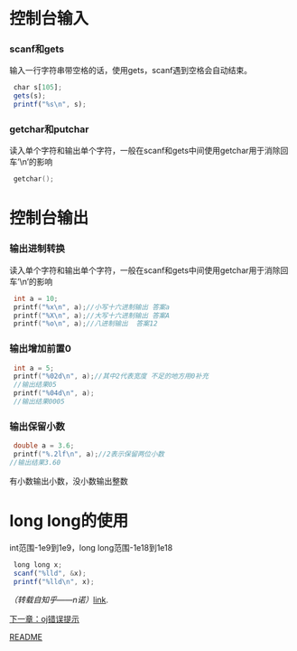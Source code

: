 # 控制台输入
### scanf和gets
输入一行字符串带空格的话，使用gets，scanf遇到空格会自动结束。
```javascript
 char s[105];  
 gets(s);
 printf("%s\n", s); 
```
### getchar和putchar
读入单个字符和输出单个字符，一般在scanf和gets中间使用getchar用于消除回车’\n’的影响
```c
 getchar(); 
```
# 控制台输出
### 输出进制转换
读入单个字符和输出单个字符，一般在scanf和gets中间使用getchar用于消除回车’\n’的影响
```c
 int a = 10;  
 printf("%x\n", a);//小写十六进制输出 答案a 
 printf("%X\n", a);//大写十六进制输出 答案A 
 printf("%o\n", a);//八进制输出  答案12  
```
### 输出增加前置0
```c
 int a = 5;  
 printf("%02d\n", a);//其中2代表宽度 不足的地方用0补充 
 //输出结果05  
 printf("%04d\n", a);  
 //输出结果0005  
```
### 输出保留小数
```c
 double a = 3.6;  
 printf("%.2lf\n", a);//2表示保留两位小数 
//输出结果3.60
```
有小数输出小数，没小数输出整数

# long long的使用
int范围-1e9到1e9，long long范围-1e18到1e18
```javascript
 long long x;  
 scanf("%lld", &x);  
 printf("%lld\n", x);
```
*（转载自知乎——n诺）*[link](https://zhuanlan.zhihu.com/p/93071794 "n诺").

<!-- Links -->
[下一章：oj错误提示](oj错误提示.md)



[README](README.md)